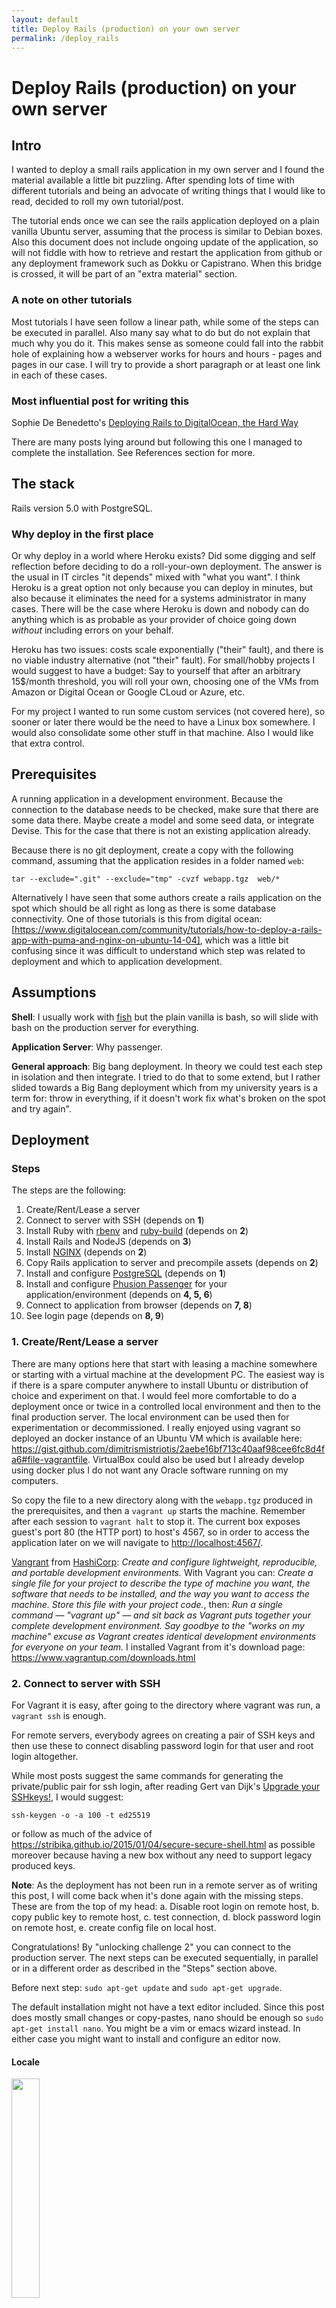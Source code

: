 ```yaml
---
layout: default
title: Deploy Rails (production) on your own server
permalink: /deploy_rails
---
```


# Deploy Rails (production) on your own server

## Intro

I wanted to deploy a small rails application in my own server and I found the
material available a little bit puzzling. After spending lots of time with
different tutorials and being an advocate of writing things that I would like
to read, decided to roll my own tutorial/post.

The tutorial ends once we can see the rails application deployed on a plain
vanilla Ubuntu server, assuming that the process is similar to Debian boxes.
Also this document does not include ongoing update of the application, so will
not fiddle with how to retrieve and restart the application from github or any
deployment framework such as Dokku or Capistrano. When this bridge is crossed,
it will be part of an "extra material" section.

### A note on other tutorials

Most tutorials I have seen follow a linear path, while some of the steps can be
executed in parallel. Also many say what to do but do not explain that much
why you do it. This makes sense as someone could fall into the rabbit hole of
explaining how a webserver works for hours and hours - pages and pages in our
case. I will try to provide a short paragraph or at least one link in each of
these cases.

### Most influential post for writing this

Sophie De Benedetto's [Deploying Rails to DigitalOcean, the Hard Way](http://www.thegreatcodeadventure.com/deploying-rails-to-digitalocean-the-hard-way/)

There are many posts lying around but following this one I managed to complete
the installation. See References section for more.

## The stack

Rails version 5.0 with PostgreSQL.

### Why deploy in the first place

Or why deploy in a world where Heroku exists? Did some digging and self
reflection before deciding to do a roll-your-own deployment. The answer is the
usual in IT circles "it depends" mixed with "what you want". I think Heroku is
a great option not only because you can deploy in minutes, but also because it
eliminates the need for a systems administrator in many cases. There will be the
case where Heroku is down and nobody can do anything which is as probable as
your provider of choice going down *without* including errors on your behalf.

Heroku has two issues: costs scale exponentially ("their" fault), and there is
no viable industry alternative (not "their" fault). For small/hobby projects I
would suggest to have a budget: Say to yourself that after an arbitrary
15$/month threshold, you will roll your own, choosing one of the VMs from
Amazon or Digital Ocean or Google CLoud or Azure, etc.

For my project I wanted to run some custom services (not covered here), so
sooner or later there would be the need to have a Linux box somewhere. I would
also consolidate some other stuff in that machine. Also I would like that extra
control.

## Prerequisites

A running application in a development environment. Because the connection to
the database needs to be checked, make sure that there are some data there.
Maybe create a model and some seed data, or integrate Devise. This for the case
that there is not an existing application already.

Because there is no git deployment, create a copy with the following command,
assuming that the application resides in a folder named `web`:

`tar --exclude=".git" --exclude="tmp" -cvzf webapp.tgz  web/*`

Alternatively I have seen that some authors create a rails application on the
spot which should be all right as long as there is some database connectivity.
One of those tutorials is this from digital ocean: [https://www.digitalocean.com/community/tutorials/how-to-deploy-a-rails-app-with-puma-and-nginx-on-ubuntu-14-04], which was a
little bit confusing since it was difficult to understand which step was related
to deployment and which to application development.

## Assumptions

**Shell**: I usually work with [fish](https://fishshell.com/) but the plain
vanilla is bash, so will slide with bash on the production server for
everything.

**Application Server**: Why passenger.

**General approach**: Big bang deployment. In theory we could test each step in
isolation and then integrate. I tried to do that to some extend, but I rather
slided towards a Big Bang deployment which from my university years is a term
for: throw in everything, if it doesn't work fix what's broken on the spot and
try again".

## Deployment

### Steps

The steps are the following:

1. Create/Rent/Lease a server
2. Connect to server with SSH (depends on **1**)
3. Install Ruby with [rbenv](https://github.com/rbenv/rbenv) and
   [ruby-build](https://github.com/rbenv/ruby-build) (depends on **2**)
4. Install Rails and NodeJS (depends on **3**)
5. Install [NGINX](https://nginx.org/en/) (depends on **2**)
6. Copy Rails application to server and precompile assets (depends on **2**)
7. Install and configure [PostgreSQL](https://www.postgresql.org/) (depends on
   **1**)
8. Install and configure [Phusion Passenger](https://www.phusionpassenger.com/)
   for your application/environment (depends on **4, 5, 6**)
9. Connect to application from browser (depends on **7, 8**)
10. See login page (depends on **8, 9**)

### 1. Create/Rent/Lease a server

There are many options here that start with leasing a machine somewhere or
starting with a virtual machine at the development PC. The easiest way is if
there is a spare computer anywhere to install Ubuntu or distribution of choice
and experiment on that. I would feel more comfortable to do a deployment once or
twice in a controlled local environment and then to the final production server.
The local environment can be used then for experimentation or decommissioned.
I really enjoyed using vagrant so deployed an docker instance of an Ubuntu VM
which is available here: <https://gist.github.com/dimitrismistriotis/2aebe16bf713c40aaf98cee6fc8d4fa6#file-vagrantfile>.
VirtualBox could also be used but I already develop using docker plus I do not
want any Oracle software running on my computers.

So copy the file to a new directory along with the `webapp.tgz` produced in the
prerequisites, and then a `vagrant up` starts the machine. Remember after each
session to `vagrant halt` to stop it. The current box exposes guest's port 80
(the HTTP port) to host's 4567, so in order to access the application later on
we will navigate to <http://localhost:4567/>.

[Vangrant](https://www.vagrantup.com/) from
[HashiCorp](https://www.hashicorp.com/): *Create and configure lightweight,
reproducible, and portable development environments.* With Vagrant you can:
*Create a single file for your project to describe the type of machine you
want, the software that needs to be installed, and the way you want to access
the machine. Store this file with your project code.*, then: *Run a single
command — "vagrant up" — and sit back as Vagrant puts together your complete
development environment. Say goodbye to the "works on my machine" excuse as
Vagrant creates identical development environments for everyone on your team.*
I installed Vagrant from it's download page:
<https://www.vagrantup.com/downloads.html>

### 2. Connect to server with SSH

For Vagrant it is easy, after going to the directory where vagrant was run, a
`vagrant ssh` is enough.

For remote servers, everybody agrees on creating a pair of SSH keys and then use
these to connect disabling password login for that user and root login
altogether.

While most posts suggest the same commands for generating the private/public
pair for ssh login, after reading  Gert van Dijk's [Upgrade your SSHkeys!](https://blog.g3rt.nl/upgrade-your-ssh-keys.html#generate-your-new-sexy-ed25519-key), I would suggest:

`ssh-keygen -o -a 100 -t ed25519`

or follow as much of the advice of
<https://stribika.github.io/2015/01/04/secure-secure-shell.html> as possible
moreover because having a new box without any need to support legacy produced
keys.

**Note**: As the deployment has not been run in a remote server as of writing
this post, I will come back when it's done again with the missing steps. These
are from the top of my head: a. Disable root login on remote host, b. copy
public key to remote host, c. test connection, d. block password login on remote
host, e. create config file on local host.

Congratulations! By "unlocking challenge 2" you can connect to the production
server. The next steps can be executed sequentially, in parallel or in a
different order as described in the "Steps" section above.

Before next step: `sudo apt-get update` and `sudo apt-get upgrade`.

The default installation might not have a text editor included. Since this post
does mostly small changes or copy-pastes, nano should be enough so
`sudo apt-get install nano`. You might be a vim or emacs wizard instead. In
either case you might want to install and configure an editor now.

#### Locale

<img src="/images/deploy_rails/union_jack.png" style="width: 30%"><br>

Many commands run later on depend on Perl which will always complain about
locale:

> perl: warning: Setting locale failed.
> perl: warning: Please check that your locale settings:
>   LANGUAGE = (unset),
>   LC_ALL = (unset),
>   LANG = "en_GB.UTF-8"
>     are supported and installed on your system.
> perl: warning: Falling back to the standard locale ("C").

This can be fixed by running `sudo dpkg-reconfigure locales` and setting up the
system locale, which is something you might wanted to do anyway.

### 3. Install Ruby with rbenv

There is a nice post here:
<http://kgrz.io/Programmers-guide-to-choosing-ruby-version-manager.html> on
choosing a version manager for Ruby. I decided on this combination based on
popularity plus I saw an easier-to understand integration with Passenger on the
tutorials that this post <del>has stolen from</del> is based on.

Generally reflecting on writing this, the decision was to have a as boring
server as humanly possible, hence easy to debug. So opting for the most
popular choices is at least desired. For not choosing RVM, changing how cd works
is something that this geek's heart cannot endure, provided with an alternative.

From: <https://www.digitalocean.com/community/tutorials/how-to-install-ruby-on-rails-with-rbenv-on-ubuntu-14-04>:

```
sudo apt-get install git-core curl zlib1g-dev build-essential \
  libssl-dev libreadline-dev libyaml-dev libsqlite3-dev sqlite3 \
  libxml2-dev libxslt1-dev libcurl4-openssl-dev \
  python-software-properties libffi-dev
```

All these are unfortunately needed for rbenv. Unfortunately because more
packages progressively bloat the system with probable security and maintenance
implications.

For rbenv:

```
cd ~
git clone git://github.com/sstephenson/rbenv.git .rbenv
echo 'export PATH="$HOME/.rbenv/bin:$PATH"' >> ~/.bash_profile
echo 'eval "$(rbenv init -)"' >> ~/.bash_profile
source ~/.bash_profile
```

(From Digital Ocean's tutorial and rbenv's installation instructions with some
modifications)

Then:

```
cd ~
git clone git://github.com/sstephenson/ruby-build.git ~/.rbenv/plugins/ruby-build
echo 'export PATH="$HOME/.rbenv/plugins/ruby-build/bin:$PATH"' >> ~/.bash_profile
source ~/.bash_profile
```

And time to get our preferred version of Ruby:

```
rbenv install -v 2.3.1
rbenv global 2.3.1
```

A `ruby -v` should return something in the lines of:
"ruby 2.3.1p112 (2016-04-26 revision 54768) [x86_64-linux]"

### 4. Install Rails and NodeJS

<img src="/images/deploy_rails/rails-logo.svg" style="width: 30%"><br>

A nice idea that usually gets forgotten is to run at this point:
`echo "gem: --no-document" > ~/.gemrc`. Documentation is not that much needed
in a production server and removing it out will speed up the gem
installation/update process.

For Rails installation:

```
gem install bundler && rbenv rehash
gem install rails && rbenv rehash
```


The "rehash" command of brenv, "*Installs shims for all Ruby executables known
to rbenv (i.e., ~/.rbenv/versions//bin/). Run this command after you install a
new version of Ruby, or install a gem that provides commands ...*" according to
tool's documentation. In order to be sure that this happens all the time, the
command should be appended to a future deployment script.

![Rehash... all the things](/images/deploy_rails/rehash_all_the_things.jpg)

In any case once everything is over, check with `rails -v` to see that Rails has
been properly installed.

We can verify that everything is all right by creating a new Rails application
and running it:

```
cd ~
rails new testit
cd testit
rails s
```

Which brings up an error: "*There was an error while trying to load the gem
'uglifier'. (Bundler::GemRequireError) Gem Load Error is: Could not find a
JavaScript runtime. See https://github.com/rails/execjs for a list of available
runtimes.*" This can be fixed by installing the missing piece of this step,
NodeJS: `sudo apt-get install nodejs`. I am not 100% sure but even if Ubuntu or
Debian have a more legacy version of Node, it should be OK for Rails. There are
also different options for a JavaScript runtime but chose not to explore them.

Do not know if it would be better to be able to do this processing in a
different machine to the one we want to deploy, keeping the production machine
with minimal packages installed. In any case this is the way things currently
are...

### 5. Install NGINX

![NGINX logo](/images/deploy_rails/nginx.png)

Installing Nginx with defaults should be easy

```sudo apt-get install nginx```

then

```sudo service nginx start```

For some reason (probably something to do with how docker comprehends the
world), running daemons (in our case nginx and postgresql) did not persist
between runs of the machine or reboots. That's why I used this little script
named "start_services" after every `vagrant ssh`:

```
#!/bin/sh
sudo service postgresql start
sudo service nginx start
```

Available here: <https://gist.github.com/dimitrismistriotis/2aebe16bf713c40aaf98cee6fc8d4fa6#file-start_services>. Do not
forget to make it executable (`chmod +x start_services`).

### 6. Copy Rails application to server and precompile assets

In the case of using Vagrant the "webapp.tgz" file created should be first
copied to the shared directory of the host machine extracted from the the
current user inside the container: `tar -xvzf /vagrant_data/webapp.tgz`. Target
application is in the "web" directory, which from now on will be:
"/home/vagrant/web".

**Note**: When deploying on an actual machine .tga should be copied there before
extraction thought secure copy if this way is followed. Probably most will do a
git clone, which as discussed before is out of this post's main body.

Then `bundle`. It will complain about the pg gem for Postgresql connectivity.
This is fixed by: `sudo apt-get install libpq-dev` and then `bundle` again. As
always followed by an `rvn rehash`

We can see that there is some life by running a console (`rails c`), or even a
production console(`RAILS_ENV=production rails c`). Just do not try to use the
database, because nothing is there yet or it has not been configured. Trigger
an error if curious by trying: `User.all`.

I also had not configured Devise's secret key which raised an error as well.
Remember to fix the application first if that is the case and then copy it
again (This is where using git would be handy).

Although this could be done later, lets precompile application's while in this
step so that they will be ready later on:

```
RAILS_ENV=production rais assets:precompile
```

### 7. Install and configure PostgreSQL

<img src="/images/deploy_rails/postgresql-logo.png" style="width: 30%"><br>

Traditionally there was a preference towards MySQL, as times goes by suggestions
to use it are becoming more and more rare. Having never done Rails with MySQL, I
always preferred PostgresSQL. Reasons have to do with better documentation,
easier database management, more features and standard compliant SQL, with
assurance that software from that company whose name starts with "O" and ends
with "racle" is not anywhere in your system.

With the "libpq-dev" installed in the 6<sup>th</sup> step, the database server
needs to be installed with the user configured on application's production
configuration file.

Let's install the database and the corresponding contrib package with:
`sudo apt-get -y install postgresql postgresql-contrib`

Posgres ships with secure defaults, this makes the first time with it a little
bit difficult but it gives you assurance that you have nothing exposed to the
Internet or anything else that has happened historically to MySQL and recently
MongoDB users.

Three things are needed to continue: name of the production's user,
the name of the database, and the password. The first two should be in the last
lines of "config/database.yml", which looks like this:

```
production:
  <<: *default
  database: yourapplication_production
  username: yourapplication
  password: <%= ENV['YOURAPPLICATION_DATABASE_PASSWORD'] %>

```

Password will be installed in the environment, in case you follow the steps in
sequentially, it is not there yet, so decide a password and write it down or
somewhere to copy-paste it later. Should I suggest something in the lines of
xkcd-password?: <https://gitlab.com/dimitrios/xkcd_passgen> (self promotion)

For what we are going to do production section in database.yml should have a
"host: localhost" entry. This is because the application will connect to the
database through a Unix socket, not through TCP, so in case
"config/database.yml" is as above, make sure that the last lines are like this:

```
production:
  <<: *default
  database: yourapplication_production
  username: yourapplication
  host: localhost
  password: <%= ENV['YOURAPPLICATION_DATABASE_PASSWORD'] %>

```


Since the database runs as a separate user, we'll sudo as this user and create
the "*yourapplication*" user with ownership to "*yourapplication_production*"
database who authenticates with "*YOURAPPLICATION_DATABASE_PASSWORD*".

Get to the Postgres prompt by `sudo -u postgres psql`. In the docker instance
the database service had not started, so either do a
`sudo service postgresql start` or use the "start_services" script from step 5.
 Once connected:

```
create user yourapplication with password 'YOURAPPLICATION_DATABASE_PASSWORD';
-- Responds with: CREATE ROLE
create database yourapplication_production owner yourapplication;
-- Responds with: CREATE DATABASE
-- Now exit with \q or with CTRL+d
\q
```

Verify that you can connect:

```
psql --username=yourapplication --host=localhost yourapplication_production
```
Which will trigger a password prompt, then "\q" or CTRL+d out of it.

An integration test could take place here by trying to connect from the Rails
application, so from the directory where it is): `RAILS_ENV=production rails c`
and then `User.all` (or a model that should be stored in the database). It
should fail because the password is not supplied anywhere: "PG::ConnectionBad:
fe_sendauth: no password supplied" is a possible error message.

For this the [rbenv-vars](https://github.com/rbenv/rbenv-vars), "a plugin for
rbenv that lets you set global and project-specific environment variables before
spawning Ruby processes." will be used:

```
git clone https://github.com/rbenv/rbenv-vars.git \
  $(rbenv root)/plugins/rbenv-vars
```

The place to store the password is the "~/.rbenv-vars" file, so edit it and
add the following line:
```
YOURAPPLICATION_DATABASE_PASSWORD=WHAT_YOU_PROVIDED_AS_PASSWORD
```

Now you can run a `RAILS_ENV=production rails db:migrate` (I logged out and then
back in, just in case there was an initialisation phase), which should run
without errors or at least connecting to the database. This file should be the
equivalent of Heroku environment variables and should be where all "secret"
stuff should be stored. For the discussion of how to store and maintain this
file, one possible way would be John Resig's "[Keeping Passwords in Source
Control](http://ejohn.org/blog/keeping-passwords-in-source-control/)" (you
might know him as the author of jQuery - reminder to self: buy 2<sup>nd</sup>
version of his "Secrets of the JavaScript Ninja" book and read it).

### 8. Install and configure Phusion Passenger for your application/environment

<img src="/images/deploy_rails/passenger-logo.png" style="width: 30%"><br>

Passenger's homepage has a number of tutorials for different platforms since it
can be used for different environments. Since we are in the Ruby on Xenial
(Ubuntu 16.04) at the end the suggested link was this: <https://www.phusionpassenger.com/library/walkthroughs/deploy/ruby/ownserver/nginx/oss/xenial/install_passenger.html>, suggesting the
following for installing Passenger:

```
sudo apt-key adv --keyserver hkp://keyserver.ubuntu.com:80 --recv-keys 561F9B9CAC40B2F7
sudo apt-get install -y apt-transport-https ca-certificates


sudo sh -c 'echo deb https://oss-binaries.phusionpassenger.com/apt/passenger xenial main > /etc/apt/sources.list.d/passenger.list'
sudo apt-get update


sudo apt-get install -y nginx-extras passenger
```

Then wdit "/etc/nginx/nginx.conf" as root (with nano for example:
`sudo nano /etc/nginx/nginx.conf`). There uncomment the line
"   # include /etc/nginx/passenger.conf;"

The line at the end should look like this:

```
include /etc/nginx/passenger.conf;
```

Then Nginx needs to restart: `sudo service nginx restart`. Check the
installation with `sudo /usr/bin/passenger-config validate-install` and then
`sudo /usr/sbin/passenger-memory-stats`.

Up to this point the commands in this section are a copy-paste from Passenger's
tutorial. The last two for checking the installation are usually not present in
most posts that I have seen around. This is where the first part of the tutorial
ends. We have assured that Nginx is configured with Passenger's open source
version as well as that the installation is correct, what is missing is the
configuration for the specific application that we have deployed and want to
execute. Instructions for this are in the second page of Passenger's tutorial,
[Deploying a Ruby app on a Linux/Unix production server](https://www.phusionpassenger.com/library/walkthroughs/deploy/ruby/ownserver/nginx/oss/xenial/deploy_app.html).


## Extras

### Retrieve from a Git repository (Github/Gitlab)

Placeholder

### Capistrano

Placeholder

## Other References

[Michele Anica](https://www.digitalocean.com/community/users/manicas)'s
[How To Install Ruby on Rails with rbenv on Ubuntu 14.04](https://www.digitalocean.com/community/tutorials/how-to-install-ruby-on-rails-with-rbenv-on-ubuntu-14-04)
[How To Deploy a Rails App with Passenger and Nginx on Ubuntu 14.04](https://www.digitalocean.com/community/tutorials/how-to-deploy-a-rails-app-with-passenger-and-nginx-on-ubuntu-14-04)
[Perl warning Setting locale failed in Debian](https://www.thomas-krenn.com/en/wiki/Perl_warning_Setting_locale_failed_in_Debian)
